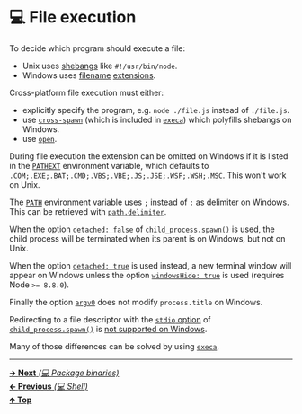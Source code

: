 # 💻 File execution

To decide which program should execute a file:

- Unix uses [shebangs](<https://en.wikipedia.org/wiki/Shebang_(Unix)>) like
  `#!/usr/bin/node`.
- Windows uses
  [filename](https://docs.microsoft.com/en-us/windows-server/administration/windows-commands/ftype)
  [extensions](https://docs.microsoft.com/en-us/windows-server/administration/windows-commands/assoc).

Cross-platform file execution must either:

- explicitly specify the program, e.g. `node ./file.js` instead of `./file.js`.
- use [`cross-spawn`](https://github.com/moxystudio/node-cross-spawn)
  (which is included in [`execa`](https://github.com/sindresorhus/execa))
  which polyfills shebangs on Windows.
- use [`open`](https://github.com/sindresorhus/open).

During file execution the extension can be omitted on Windows if it is listed
in the [`PATHEXT`](http://environmentvariables.org/PathExt) environment
variable, which defaults to
`.COM;.EXE;.BAT;.CMD;.VBS;.VBE;.JS;.JSE;.WSF;.WSH;.MSC`. This won't work on
Unix.

The [`PATH`](<https://en.wikipedia.org/wiki/PATH_(variable)>) environment
variable uses `;` instead of `:` as delimiter on Windows. This can be retrieved
with
[`path.delimiter`](https://nodejs.org/api/path.html#path_path_delimiter).

When the option
[`detached: false`](https://nodejs.org/api/child_process.html#child_process_options_detached)
of
[`child_process.spawn()`](https://nodejs.org/api/child_process.html#child_process_child_process_spawn_command_args_options)
is used, the child process will be terminated when its parent is on Windows, but not on Unix.

When the option
[`detached: true`](https://nodejs.org/api/child_process.html#child_process_options_detached)
is used instead, a new terminal window will appear on Windows unless the option
[`windowsHide: true`](https://nodejs.org/api/child_process.html#child_process_options_detached)
is used (requires Node `>= 8.8.0`).

Finally the option
[`argv0`](https://nodejs.org/api/child_process.html#child_process_options_detached)
does not modify `process.title` on Windows.

Redirecting to a file descriptor with the
[`stdio` option](https://nodejs.org/api/child_process.html#child_process_options_stdio)
of
[`child_process.spawn()`](https://nodejs.org/api/child_process.html#child_process_child_process_spawn_command_args_options)
is
[not supported on Windows](https://nodejs.org/api/child_process.html#child_process_options_stdio).

Many of those differences can be solved by using
[`execa`](https://github.com/sindresorhus/execa).

<hr>

[🡲 **Next** _(💻 Package binaries)_](package_binaries.md)<br>
[🡰 **Previous** _(💻 Shell)_](shell.md)<br>
[🡱 **Top**](README.md)<br>
